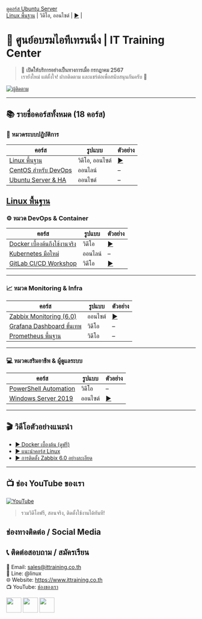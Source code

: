 [ดูคอร์ส Ubuntu Server](https://ittraining2498.github.io/ittraining2498/CourseOutline/Ubuntu-Server/)  
[Linux พื้นฐาน](../../CourseOutline/Ubuntu-Server/index.md) | วิดีโอ, ออนไซต์ | [▶️](https://youtu.be/xxx) |
# 🏫 ศูนย์อบรมไอทีเทรนนิ่ง | IT Training Center

> 📌 **เปิดให้บริการอย่างเป็นทางการเมื่อ กรกฎาคม 2567**  
> เรายังใหม่ แต่ตั้งใจ! ฝากติดตาม และแชร์ต่อเพื่อสนับสนุนกันครับ 🙏

[![ผู้ติดตาม](https://img.shields.io/github/followers/ittraining2498?label=ผู้ติดตาม&logo=github&style=for-the-badge&color=brightgreen)](https://github.com/ittraining2498?tab=followers)

---

## 📚 รายชื่อคอร์สทั้งหมด (18 คอร์ส)

### 🔧 หมวดระบบปฏิบัติการ

| คอร์ส | รูปแบบ | ตัวอย่าง |
|-------|--------|----------|
| [Linux พื้นฐาน](./CourseOutline/Ubuntu-Server/index.md) | วิดีโอ, ออนไซต์ | [▶️](https://youtu.be/xxx) |
| [CentOS สำหรับ DevOps](./CourseOutline/11_xxxx) | ออนไลน์ | – |
| [Ubuntu Server & HA](./courses/ubuntu/README.md)| ออนไซต์ | – |
 [Linux พื้นฐาน](./CourseOutline/Ubuntu-Server/index.md)
---

### ⚙️ หมวด DevOps & Container

| คอร์ส | รูปแบบ | ตัวอย่าง |
|-------|--------|----------|
| [Docker เบื้องต้นถึงใช้งานจริง](./courses/docker/README.md) | วิดีโอ | [▶️](https://youtu.be/xxx) |
| [Kubernetes มือใหม่](./courses/k8s/README.md) | ออนไลน์ | – |
| [GitLab CI/CD Workshop](./courses/gitlab/README.md) | วิดีโอ | [▶️](https://youtu.be/xxx) |

---

### 📈 หมวด Monitoring & Infra

| คอร์ส | รูปแบบ | ตัวอย่าง |
|-------|--------|----------|
| [Zabbix Monitoring (6.0)](./courses/zabbix/README.md) | ออนไซต์ | [▶️](https://youtu.be/xxx) |
| [Grafana Dashboard ขั้นเทพ](./courses/grafana/README.md) | วิดีโอ | – |
| [Prometheus พื้นฐาน](./courses/prometheus/README.md) | วิดีโอ | – |

---

### 💻 หมวดเสริมอาชีพ & ผู้ดูแลระบบ

| คอร์ส | รูปแบบ | ตัวอย่าง |
|-------|--------|----------|
| [PowerShell Automation](./courses/powershell/README.md) | วิดีโอ | – |
| [Windows Server 2019](./courses/windows/README.md) | ออนไซต์ | [▶️](https://youtu.be/xxx) |

---

## 🎬 วิดีโอตัวอย่างแนะนำ

- [▶️ Docker เบื้องต้น (ดูฟรี)](https://youtu.be/xxxxxx)
- [▶️ แนะนำคอร์ส Linux](https://youtu.be/yyyyyy)
- [▶️ การติดตั้ง Zabbix 6.0 อย่างละเอียด](https://youtu.be/zzzzzz)

---

## 📺 ช่อง YouTube ของเรา
[![YouTube](https://img.shields.io/youtube/channel/subscribers/UCr478a9wEWp7F7vrXX6z5qg?label=กดติดตามช่อง%20YouTube&logo=youtube&style=for-the-badge&color=red)](https://youtube.com/channel/UCr478a9wEWp7F7vrXX6z5qg)

> รวมวิดีโอฟรี, สอนจริง, ติดตั้งใช้งานได้ทันที!

## ช่องทางติดต่อ / Social Media
## 📞 ติดต่อสอบถาม / สมัครเรียน

📧 Email: sales@ittraining.co.th  
📱 Line: @linux  
🌐 Website: https://www.ittraining.co.th  
📺 YouTube: [ช่องของเรา](https://youtube.com/@ittraining2498)

[<img src="https://img.icons8.com/nolan/64/facebook.png" height="40">](https://facebook.com/ittraining2498/)
[<img src="https://img.icons8.com/nolan/64/youtube.png" height="40">](https://youtube.com/ittraining2498)
[<img src="https://img.icons8.com/nolan/64/tiktok.png" height="40">](https://www.tiktok.com/@ittraining2498)
